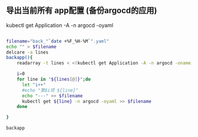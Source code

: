 
## 导出当前所有 app配置 (备份argocd的应用)
kubectl get Application -A -n argocd -oyaml



``` bash

filename="back_"`date +%F_%H-%M`".yaml"
echo "" > $filename
delcare -a lines
backapp(){
    readarray -t lines < <(kubectl get Application -A -n argocd -oname);

    i=0
    for line in "${lines[@]}";do
      let "i++"
      #echo "第$i项 ${line}"
      echo "---" >> $filename
      kubectl get ${line} -n argocd -oyaml >> $filename
    done

}

backapp

```